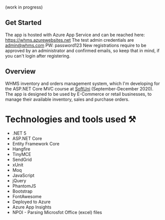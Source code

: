 (work in progress)
## Get Started
The app is hosted with Azure App Service and can be reached here:   https://whms.azurewebsites.net
The test admin credentials are admin@whms.com PW: password123
New registrations require to be approved by an administrator and confirmed emails, so keep that in mind, if you can't login after registering.

## Overview
WHMS inventory and orders management system, which I'm developing for the ASP.NET Core MVC course at [SoftUni](https://softuni.bg/) (September-December 2020). The app is designed to be used by E-Commerce or retail businesses, to manage their available inventory, sales and purchase orders. 

# Technologies and tools used ⚒️
 * .NET 5
 * ASP.NET Core
 * Entity Framework Core
 * Hangfire
 * TinyMCE
 * SendGrid
 * xUnit
 * Moq
 * JavaScript
 * jQuery
 * PhantomJS
 * Bootstrap
 * FontAwesome
 * Deployed to Azure
 * Azure App Insights
 * NPOI - Parsing Microsfot Office (excel) files

